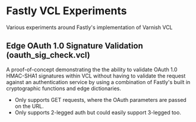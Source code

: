 # Fastly VCL Experiments
Various experiments around Fastly's implementation of Varnish VCL

## Edge OAuth 1.0 Signature Validation (oauth_sig_check.vcl)
A proof-of-concept demonstrating the the ability to validate OAuth 1.0 HMAC-SHA1 signatures within VCL without having to validate the request against an authentication service by using a combination of Fastly's built in cryptographic functions and edge dictionaries.

* Only supports GET requests, where the OAuth parameters are passed on the URL.
* Only supports 2-legged auth but could easily support 3-legged too.

